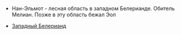 *   Нан-Эльмот - лесная область в западном Белерианде. Обитель Мелиан. Позже
    в эту область бежал Эол


*   [Западный Белерианд](Западный%20Белерианд.md)
